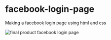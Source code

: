 # facebook-login-page
Making a facebook login page using html and css

![final product facebook login page](https://github.com/Shiroth07/facebook-login-page/assets/128440990/3b17d69d-e6e3-4744-af7f-83493b920d88)
